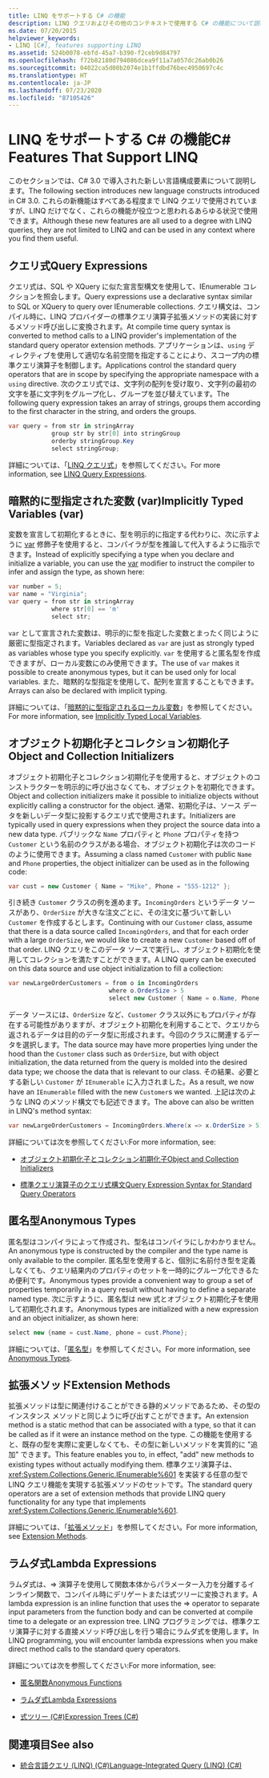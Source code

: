```yaml
---
title: LINQ をサポートする C# の機能
description: LINQ クエリおよびその他のコンテキストで使用する C# の機能について説明します。 これらの言語構成要素は、C# 3.0 で導入されました。
ms.date: 07/20/2015
helpviewer_keywords:
- LINQ [C#], features supporting LINQ
ms.assetid: 524b0078-ebfd-45a7-b390-f2ceb9d84797
ms.openlocfilehash: f72b82180d794086dcea9f11a7a057dc26ab0b26
ms.sourcegitcommit: 04022ca5d00b2074e1b1ffdbd76bec4950697c4c
ms.translationtype: HT
ms.contentlocale: ja-JP
ms.lasthandoff: 07/23/2020
ms.locfileid: "87105426"
---
```

# <a name="c-features-that-support-linq"></a><span data-ttu-id="11757-104">LINQ をサポートする C# の機能</span><span class="sxs-lookup"><span data-stu-id="11757-104">C# Features That Support LINQ</span></span>

<span data-ttu-id="11757-105">このセクションでは、C# 3.0 で導入された新しい言語構成要素について説明します。</span><span class="sxs-lookup"><span data-stu-id="11757-105">The following section introduces new language constructs introduced in C# 3.0.</span></span> <span data-ttu-id="11757-106">これらの新機能はすべてある程度まで LINQ クエリで使用されていますが、LINQ だけでなく、これらの機能が役立つと思われるあらゆる状況で使用できます。</span><span class="sxs-lookup"><span data-stu-id="11757-106">Although these new features are all used to a degree with LINQ queries, they are not limited to LINQ and can be used in any context where you find them useful.</span></span>

## <a name="query-expressions"></a><span data-ttu-id="11757-107">クエリ式</span><span class="sxs-lookup"><span data-stu-id="11757-107">Query Expressions</span></span>

<span data-ttu-id="11757-108">クエリ式は、SQL や XQuery に似た宣言型構文を使用して、IEnumerable コレクションを照会します。</span><span class="sxs-lookup"><span data-stu-id="11757-108">Query expressions use a declarative syntax similar to SQL or XQuery to query over IEnumerable collections.</span></span> <span data-ttu-id="11757-109">クエリ構文は、コンパイル時に、LINQ プロバイダーの標準クエリ演算子拡張メソッドの実装に対するメソッド呼び出しに変換されます。</span><span class="sxs-lookup"><span data-stu-id="11757-109">At compile time query syntax is converted to method calls to a LINQ provider's implementation of the standard query operator extension methods.</span></span> <span data-ttu-id="11757-110">アプリケーションは、`using` ディレクティブを使用して適切な名前空間を指定することにより、スコープ内の標準クエリ演算子を制御します。</span><span class="sxs-lookup"><span data-stu-id="11757-110">Applications control the standard query operators that are in scope by specifying the appropriate namespace with a `using` directive.</span></span> <span data-ttu-id="11757-111">次のクエリ式では、文字列の配列を受け取り、文字列の最初の文字を基に文字列をグループ化し、グループを並び替えています。</span><span class="sxs-lookup"><span data-stu-id="11757-111">The following query expression takes an array of strings, groups them according to the first character in the string, and orders the groups.</span></span>

```csharp
var query = from str in stringArray
            group str by str[0] into stringGroup
            orderby stringGroup.Key
            select stringGroup;
```

<span data-ttu-id="11757-112">詳細については、「[LINQ クエリ式](../../../linq/index.md)」を参照してください。</span><span class="sxs-lookup"><span data-stu-id="11757-112">For more information, see [LINQ Query Expressions](../../../linq/index.md).</span></span>

## <a name="implicitly-typed-variables-var"></a><span data-ttu-id="11757-113">暗黙的に型指定された変数 (var)</span><span class="sxs-lookup"><span data-stu-id="11757-113">Implicitly Typed Variables (var)</span></span>

<span data-ttu-id="11757-114">変数を宣言して初期化するときに、型を明示的に指定する代わりに、次に示すように [var](../../../language-reference/keywords/var.md) 修飾子を使用すると、コンパイラが型を推論して代入するように指示できます。</span><span class="sxs-lookup"><span data-stu-id="11757-114">Instead of explicitly specifying a type when you declare and initialize a variable, you can use the [var](../../../language-reference/keywords/var.md) modifier to instruct the compiler to infer and assign the type, as shown here:</span></span>

```csharp
var number = 5;
var name = "Virginia";
var query = from str in stringArray
            where str[0] == 'm'
            select str;
```

<span data-ttu-id="11757-115">`var` として宣言された変数は、明示的に型を指定した変数とまったく同じように厳密に型指定されます。</span><span class="sxs-lookup"><span data-stu-id="11757-115">Variables declared as `var` are just as strongly typed as variables whose type you specify explicitly.</span></span> <span data-ttu-id="11757-116">`var` を使用すると匿名型を作成できますが、ローカル変数にのみ使用できます。</span><span class="sxs-lookup"><span data-stu-id="11757-116">The use of `var` makes it possible to create anonymous types, but it can be used only for local variables.</span></span> <span data-ttu-id="11757-117">また、暗黙的な型指定を使用して、配列を宣言することもできます。</span><span class="sxs-lookup"><span data-stu-id="11757-117">Arrays can also be declared with implicit typing.</span></span>

<span data-ttu-id="11757-118">詳細については、「[暗黙的に型指定されるローカル変数](../../classes-and-structs/implicitly-typed-local-variables.md)」を参照してください。</span><span class="sxs-lookup"><span data-stu-id="11757-118">For more information, see [Implicitly Typed Local Variables](../../classes-and-structs/implicitly-typed-local-variables.md).</span></span>

## <a name="object-and-collection-initializers"></a><span data-ttu-id="11757-119">オブジェクト初期化子とコレクション初期化子</span><span class="sxs-lookup"><span data-stu-id="11757-119">Object and Collection Initializers</span></span>

<span data-ttu-id="11757-120">オブジェクト初期化子とコレクション初期化子を使用すると、オブジェクトのコンストラクターを明示的に呼び出さなくても、オブジェクトを初期化できます。</span><span class="sxs-lookup"><span data-stu-id="11757-120">Object and collection initializers make it possible to initialize objects without explicitly calling a constructor for the object.</span></span> <span data-ttu-id="11757-121">通常、初期化子は、ソース データを新しいデータ型に投影するクエリ式で使用されます。</span><span class="sxs-lookup"><span data-stu-id="11757-121">Initializers are typically used in query expressions when they project the source data into a new data type.</span></span> <span data-ttu-id="11757-122">パブリックな `Name` プロパティと `Phone` プロパティを持つ `Customer` という名前のクラスがある場合、オブジェクト初期化子は次のコードのように使用できます。</span><span class="sxs-lookup"><span data-stu-id="11757-122">Assuming a class named `Customer` with public `Name` and `Phone` properties, the object initializer can be used as in the following code:</span></span>

```csharp
var cust = new Customer { Name = "Mike", Phone = "555-1212" };
```

<span data-ttu-id="11757-123">引き続き `Customer` クラスの例を進めます。`IncomingOrders` というデータ ソースがあり、`OrderSize` が大きな注文ごとに、その注文に基づいて新しい `Customer` を作成するとします。</span><span class="sxs-lookup"><span data-stu-id="11757-123">Continuing with our `Customer` class, assume that there is a data source called `IncomingOrders`, and that for each order with a large `OrderSize`, we would like to create a new `Customer` based off of that order.</span></span> <span data-ttu-id="11757-124">LINQ クエリをこのデータ ソースで実行し、オブジェクト初期化を使用してコレクションを満たすことができます。</span><span class="sxs-lookup"><span data-stu-id="11757-124">A LINQ query can be executed on this data source and use object initialization to fill a collection:</span></span>

```csharp
var newLargeOrderCustomers = from o in IncomingOrders
                            where o.OrderSize > 5
                            select new Customer { Name = o.Name, Phone = o.Phone };
```

<span data-ttu-id="11757-125">データ ソースには、`OrderSize` など、`Customer` クラス以外にもプロパティが存在する可能性がありますが、オブジェクト初期化を利用することで、クエリから返されるデータは目的のデータ型に形成されます。今回のクラスに関連するデータを選択します。</span><span class="sxs-lookup"><span data-stu-id="11757-125">The data source may have more properties lying under the hood than the `Customer` class such as `OrderSize`, but with object initialization, the data returned from the query is molded into the desired data type; we choose the data that is relevant to our class.</span></span> <span data-ttu-id="11757-126">その結果、必要とする新しい `Customer` が `IEnumerable` に入力されました。</span><span class="sxs-lookup"><span data-stu-id="11757-126">As a result, we now have an `IEnumerable` filled with the new `Customer`s we wanted.</span></span> <span data-ttu-id="11757-127">上記は次のような LINQ のメソッド構文でも記述できます。</span><span class="sxs-lookup"><span data-stu-id="11757-127">The above can also be written in LINQ's method syntax:</span></span>

```csharp
var newLargeOrderCustomers = IncomingOrders.Where(x => x.OrderSize > 5).Select(y => new Customer { Name = y.Name, Phone = y.Phone });
```

<span data-ttu-id="11757-128">詳細については次を参照してください:</span><span class="sxs-lookup"><span data-stu-id="11757-128">For more information, see:</span></span>

- [<span data-ttu-id="11757-129">オブジェクト初期化子とコレクション初期化子</span><span class="sxs-lookup"><span data-stu-id="11757-129">Object and Collection Initializers</span></span>](../../classes-and-structs/object-and-collection-initializers.md)

- [<span data-ttu-id="11757-130">標準クエリ演算子のクエリ式構文</span><span class="sxs-lookup"><span data-stu-id="11757-130">Query Expression Syntax for Standard Query Operators</span></span>](./query-expression-syntax-for-standard-query-operators.md)

## <a name="anonymous-types"></a><span data-ttu-id="11757-131">匿名型</span><span class="sxs-lookup"><span data-stu-id="11757-131">Anonymous Types</span></span>

<span data-ttu-id="11757-132">匿名型はコンパイラによって作成され、型名はコンパイラにしかわかりません。</span><span class="sxs-lookup"><span data-stu-id="11757-132">An anonymous type is constructed by the compiler and the type name is only available to the compiler.</span></span> <span data-ttu-id="11757-133">匿名型を使用すると、個別に名前付き型を定義しなくても、クエリ結果内のプロパティのセットを一時的にグループ化できるため便利です。</span><span class="sxs-lookup"><span data-stu-id="11757-133">Anonymous types provide a convenient way to group a set of properties temporarily in a query result without having to define a separate named type.</span></span> <span data-ttu-id="11757-134">次に示すように、匿名型は new 式とオブジェクト初期化子を使用して初期化されます。</span><span class="sxs-lookup"><span data-stu-id="11757-134">Anonymous types are initialized with a new expression and an object initializer, as shown here:</span></span>

```csharp
select new {name = cust.Name, phone = cust.Phone};
```

<span data-ttu-id="11757-135">詳細については、「[匿名型](../../classes-and-structs/anonymous-types.md)」を参照してください。</span><span class="sxs-lookup"><span data-stu-id="11757-135">For more information, see [Anonymous Types](../../classes-and-structs/anonymous-types.md).</span></span>

## <a name="extension-methods"></a><span data-ttu-id="11757-136">拡張メソッド</span><span class="sxs-lookup"><span data-stu-id="11757-136">Extension Methods</span></span>

<span data-ttu-id="11757-137">拡張メソッドは型に関連付けることができる静的メソッドであるため、その型のインスタンス メソッドと同じように呼び出すことができます。</span><span class="sxs-lookup"><span data-stu-id="11757-137">An extension method is a static method that can be associated with a type, so that it can be called as if it were an instance method on the type.</span></span> <span data-ttu-id="11757-138">この機能を使用すると、既存の型を実際に変更しなくても、その型に新しいメソッドを実質的に "追加" できます。</span><span class="sxs-lookup"><span data-stu-id="11757-138">This feature enables you to, in effect, "add" new methods to existing types without actually modifying them.</span></span> <span data-ttu-id="11757-139">標準クエリ演算子は、<xref:System.Collections.Generic.IEnumerable%601> を実装する任意の型で LINQ クエリ機能を実現する拡張メソッドのセットです。</span><span class="sxs-lookup"><span data-stu-id="11757-139">The standard query operators are a set of extension methods that provide LINQ query functionality for any type that implements <xref:System.Collections.Generic.IEnumerable%601>.</span></span>

<span data-ttu-id="11757-140">詳細については、「[拡張メソッド](../../classes-and-structs/extension-methods.md)」を参照してください。</span><span class="sxs-lookup"><span data-stu-id="11757-140">For more information, see [Extension Methods](../../classes-and-structs/extension-methods.md).</span></span>

## <a name="lambda-expressions"></a><span data-ttu-id="11757-141">ラムダ式</span><span class="sxs-lookup"><span data-stu-id="11757-141">Lambda Expressions</span></span>

<span data-ttu-id="11757-142">ラムダ式は、=> 演算子を使用して関数本体からパラメーター入力を分離するインライン関数で、コンパイル時にデリゲートまたは式ツリーに変換されます。</span><span class="sxs-lookup"><span data-stu-id="11757-142">A lambda expression is an inline function that uses the => operator to separate input parameters from the function body and can be converted at compile time to a delegate or an expression tree.</span></span> <span data-ttu-id="11757-143">LINQ プログラミングでは、標準クエリ演算子に対する直接メソッド呼び出しを行う場合にラムダ式を使用します。</span><span class="sxs-lookup"><span data-stu-id="11757-143">In LINQ programming, you will encounter lambda expressions when you make direct method calls to the standard query operators.</span></span>

<span data-ttu-id="11757-144">詳細については次を参照してください:</span><span class="sxs-lookup"><span data-stu-id="11757-144">For more information, see:</span></span>

- [<span data-ttu-id="11757-145">匿名関数</span><span class="sxs-lookup"><span data-stu-id="11757-145">Anonymous Functions</span></span>](../../statements-expressions-operators/anonymous-functions.md)

- [<span data-ttu-id="11757-146">ラムダ式</span><span class="sxs-lookup"><span data-stu-id="11757-146">Lambda Expressions</span></span>](../../statements-expressions-operators/lambda-expressions.md)

- [<span data-ttu-id="11757-147">式ツリー (C#)</span><span class="sxs-lookup"><span data-stu-id="11757-147">Expression Trees (C#)</span></span>](../expression-trees/index.md)

## <a name="see-also"></a><span data-ttu-id="11757-148">関連項目</span><span class="sxs-lookup"><span data-stu-id="11757-148">See also</span></span>

- [<span data-ttu-id="11757-149">統合言語クエリ (LINQ) (C#)</span><span class="sxs-lookup"><span data-stu-id="11757-149">Language-Integrated Query (LINQ) (C#)</span></span>](./index.md)
